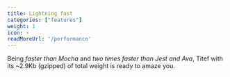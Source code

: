 ```yaml
---
title: Lightning fast
categories: ["features"]
weight: 1
icon: ⚡
readMoreUrl: '/performance'
---
```


Being _faster than Mocha_ and _two times faster than Jest and Ava_, 
Titef with its ~2.9Kb (gzipped) of total weight is ready to amaze you.